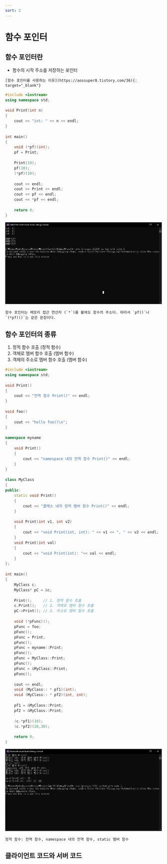 ```yaml
---
sort: 2
---
```


# 함수 포인터

## 함수 포인터란

- 함수의 시작 주소를 저장하는 포인터

```tip
[함수 포인터를 사용하는 이유](https://aossuper8.tistory.com/36){: target="_blank"}
```

```cpp
#include <iostream>
using namespace std;

void Print(int n)
{
	cout << "int: " << n << endl;
}

int main()
{
	void (*pf)(int);
	pf = Print;

	Print(10);
	pf(10);
	(*pf)(10);

	cout << endl;
	cout << Print << endl;
	cout << pf << endl;
	cout << *pf << endl;
	
	return 0;
}
```

![](2021-01-08-09-04-39.png)

```tip
함수 포인터는 메모리 접근 연산자 (`*`)를 붙여도 함수의 주소다. 따라서 `pf()`나 `(*pf)()`는 같은 문장이다.
```

## 함수 포인터의 종류

1. 정적 함수 호출 (정적 함수)
2. 객체로 멤버 함수 호출 (멤버 함수)
3. 객체의 주소로 멤버 함수 호출 (멤버 함수)

```cpp
#include <iostream>
using namespace std;

void Print()
{
	cout << "전역 함수 Print()" << endl;
}

void foo()
{
	cout << "hello foo()\n";
}

namespace myname
{
	void Print()
	{
		cout << "namespace 내의 전역 함수 Print()" << endl;
	}
}

class MyClass
{
public:
	static void Print()
	{
		cout << "클래스 내의 정적 멤버 함수 Print()" << endl;
	}
	
	void Print(int v1, int v2)
	{
		cout << "void Print(int, int): " << v1 << ", " << v2 << endl;
	}
	void Print(int val)
	{
		cout << "void Print(int): "<< val << endl;
	}
};

int main()
{
	MyClass c;
	MyClass* pC = &c;

	Print();     // 1. 정적 함수 호출
	c.Print();   // 2. 객체로 멤버 함수 호출
	pC->Print(); // 3. 주소로 멤버 함수 호출

	void (*pFunc)();
	pFunc = foo;
	pFunc();
	pFunc = Print;
	pFunc();
	pFunc = myname::Print;
	pFunc();
	pFunc = MyClass::Print;
	pFunc();
	pFunc = &MyClass::Print;
	pFunc();
	
	cout << endl;
	void (MyClass:: * pf1)(int);
	void (MyClass:: * pf2)(int, int);

	pf1 = &MyClass::Print;
	pf2 = &MyClass::Print;

	(c.*pf1)(10);
	(c.*pf2)(20,30);

	return 0;
}
```

![](2021-01-08-10-26-18.png)


```note
정적 함수: 전역 함수, namespace 내의 전역 함수, static 멤버 함수
```

## 클라이언트 코드와 서버 코드